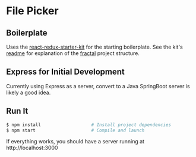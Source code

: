 # File Picker

## Boilerplate

Uses the [react-redux-starter-kit](https://github.com/davezuko/react-redux-starter-kit) for the starting boilerplate.  See the kit's [readme](https://github.com/davezuko/react-redux-starter-kit/blob/master/README.md) for explanation of the [fractal](https://github.com/davezuko/react-redux-starter-kit/wiki/Fractal-Project-Structure) project structure.

## Express for Initial Development

Currently using Express as a server, convert to a Java SpringBoot server is likely a good idea.

## Run It

```bash
$ npm install                   # Install project dependencies
$ npm start                     # Compile and launch
```
If everything works, you should have a server running at http://localhost:3000
